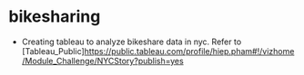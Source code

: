# bikesharing
- Creating tableau to analyze bikeshare data in nyc. Refer to [Tableau_Public]https://public.tableau.com/profile/hiep.pham#!/vizhome/Module_Challenge/NYCStory?publish=yes
